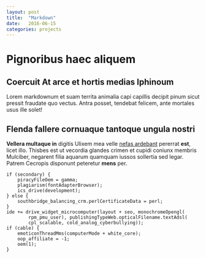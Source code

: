 ```yaml
---
layout: post
title:  "Markdown"
date:   2016-06-15
categories: projects
---
```


# Pignoribus haec aliquem

## Coercuit At arce et hortis medias Iphinoum

Lorem markdownum et suam territa animalia capi capillis decipit pinum sicut
pressit fraudate quo vectus. Antra posset, tendebat felicem, ante mortales usus
ille solet!

## Flenda fallere cornuaque tantoque ungula nostri

**Vellera multaque in** digitis Ulixem mea velle [nefas
ardebant](http://zombo.com/) pererrat **est**, licet illo. Thisbes est ut
vecordia glandes crimen et cupidi coniunx membris Mulciber, negarent filia
aquarum quamquam iussos sollertia sed legar. Patrem Cecropis disponunt peteretur
**mens** per.

    if (secondary) {
        piracyFileOem = gamma;
        plagiarism(fontAdapterBrowser);
        ics_drive(development);
    } else {
        southbridge_balancing_crm.perlCertificateData = perl;
    }
    ide += drive_widget_microcomputer(layout + seo, monochromeOpengl(
            rpm_pmu_user), publishingTypeWeb.opticalFilename.textAdsl(
            cpl_scalable, cold_analog_cyberbullying));
    if (cable) {
        emoticonThreadMms(computerMode + white_core);
        oop_affiliate = -1;
        oem(1);
    }